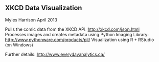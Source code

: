 XKCD Data Visualization
-----------------------

Myles Harrison
April 2013

Pulls the comic data from the XKCD API: http://xkcd.com/json.html
Processes images and creates metadata using Python Imaging Library: http://www.pythonware.com/products/pil/
Visualization using R + RStudio (on Windows)

Further details: http://www.everydayanalytics.ca/
